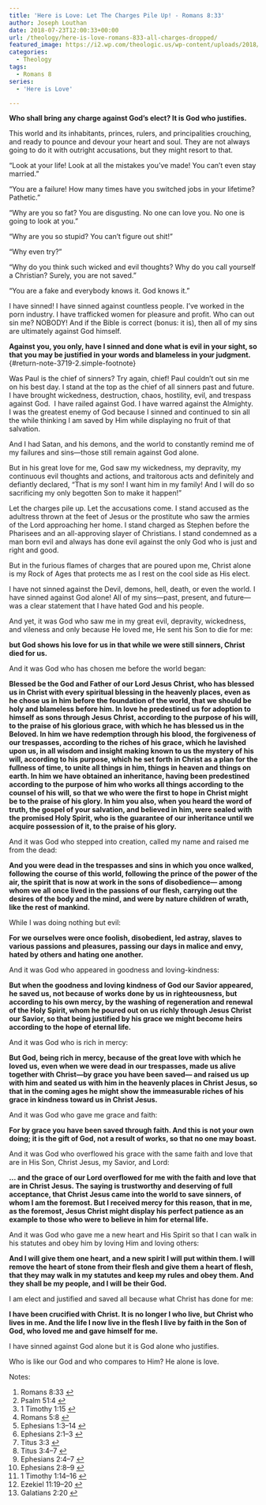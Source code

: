 ```yaml
---
title: 'Here is Love: Let The Charges Pile Up! - Romans 8:33'
author: Joseph Louthan
date: 2018-07-23T12:00:33+00:00
url: /theology/here-is-love-romans-833-all-charges-dropped/
featured_image: https://i2.wp.com/theologic.us/wp-content/uploads/2018/07/122990.jpg?resize=825%2C510
categories:
  - Theology
tags:
  - Romans 8
series:
  - 'Here is Love'

---
```

<p class="p1">
  <b>Who shall bring any charge against God’s elect? It is God who justifies.</b> <a class="simple-footnote" title="Romans 8:33" id="return-note-3719-1" href="#note-3719-1"></a>
</p>

<p class="p1">
  This world and its inhabitants, princes, rulers, and principalities crouching, and ready to pounce and devour your heart and soul. They are not always going to do it with outright accusations, but they might resort to that.
</p>

<p class="p1">
  “Look at your life! Look at all the mistakes you’ve made! You can’t even stay married.”
</p>

<p class="p1">
  “You are a failure! How many times have you switched jobs in your lifetime? Pathetic.”
</p>

<p class="p1">
  “Why are you so fat? You are disgusting. No one can love you. No one is going to look at you.”
</p>

<p class="p1">
  “Why are you so stupid? You can’t figure out shit!”
</p>

<p class="p1">
  “Why even try?”
</p>

<p class="p1">
  “Why do you think such wicked and evil thoughts? Why do you call yourself a Christian? Surely, you are not saved.”
</p>

<p class="p1">
  “You are a fake and everybody knows it. God knows it.”
</p>

<p class="p1">
  I have sinned! I have sinned against countless people. I’ve worked in the porn industry. I have trafficked women for pleasure and profit. Who can out sin me? NOBODY! And if the Bible is correct (bonus: it is), then all of my sins are ultimately against God himself.
</p>

**<span lang="en-US">Against you, you only, have I sinned and done what is evil in your sight, so that you may be justified in your words and blameless in your judgment.</span>** [][1]{#return-note-3719-2.simple-footnote}

<p class="p1">
  Was Paul is the chief of sinners? <a class="simple-footnote" title="1 Timothy 1:15" id="return-note-3719-3" href="#note-3719-3"></a> Try again, chief! Paul couldn’t out sin me on his best day. I stand at the top as the chief of all sinners past and future.<span class="Apple-converted-space">  </span>I have brought wickedness, destruction, chaos, hostility, evil, and trespass against God.<span class="Apple-converted-space">  </span>I have railed against God. I have warred against the Almighty.<span class="Apple-converted-space">  </span>I was the greatest enemy of God because I sinned and continued to sin all the while thinking I am saved by Him while displaying no fruit of that salvation.
</p>

<p class="p1">
  And I had Satan, and his demons, and the world to constantly remind me of my failures and sins—those still remain against God alone.
</p>

<p class="p1">
  But in his great love for me, God saw my wickedness, my depravity, my continuous evil thoughts and actions, and traitorous acts and definitely and defiantly declared, “That is my son! I want him in my family! And I will do so sacrificing my only begotten Son to make it happen!”
</p>

<p class="p1">
  Let the charges pile up. Let the accusations come. I stand accused as the adultress thrown at the feet of Jesus or the prostitute who saw the armies of the Lord approaching her home. I stand charged as Stephen before the Pharisees and an all-approving slayer of Christians. I stand condemned as a man born evil and always has done evil against the only God who is just and right and good.
</p>

<p class="p1">
  But in the furious flames of charges that are poured upon me, Christ alone is my Rock of Ages that protects me as I rest on the cool side as His elect.
</p>

<p class="p1">
  I have not sinned against the Devil, demons, hell, death, or even the world. I have sinned against God alone! All of my sins—past, present, and future—was a clear statement that I have hated God and his people.
</p>

<p class="p1">
  And yet, it was God who saw me in my great evil, depravity, wickedness, and vileness and only because He loved me, He sent his Son to die for me:
</p>

<p class="p1">
  <b>but God shows his love for us in that while we were still sinners, Christ died for us.</b> <a class="simple-footnote" title="Romans 5:8" id="return-note-3719-4" href="#note-3719-4"></a>
</p>

<p class="p1">
  And it was God who has chosen me before the world began:
</p>

<p class="p1">
  <b>Blessed be the God and Father of our Lord Jesus Christ, who has blessed us in Christ with every spiritual blessing in the heavenly places, </b><i> </i><b>even as he chose us in him before the foundation of the world, that we should be holy and blameless before him. In love </b><i> </i><b>he predestined us for adoption to himself as sons through Jesus Christ, according to the purpose of his will, </b><i> </i><b>to the praise of his glorious grace, with which he has blessed us in the Beloved. </b><i> </i><b>In him we have redemption through his blood, the forgiveness of our trespasses, according to the riches of his grace, </b><i> </i><b>which he lavished upon us, in all wisdom and insight </b><i> </i><b>making known to us the mystery of his will, according to his purpose, which he set forth in Christ </b><i> </i><b>as a plan for the fullness of time, to unite all things in him, things in heaven and things on earth. </b><i> </i><b>In him we have obtained an inheritance, having been predestined according to the purpose of him who works all things according to the counsel of his will, </b><i> </i><b>so that we who were the first to hope in Christ might be to the praise of his glory. </b><i> </i><b>In him you also, when you heard the word of truth, the gospel of your salvation, and believed in him, were sealed with the promised Holy Spirit, </b><i> </i><b>who is the guarantee of our inheritance until we acquire possession of it, to the praise of his glory.</b> <a class="simple-footnote" title="Ephesians 1:3–14" id="return-note-3719-5" href="#note-3719-5"></a>
</p>

<p class="p1">
  And it was God who stepped into creation, called my name and raised me from the dead:
</p>

<p class="p1">
  <b>And you were dead in the trespasses and sins </b><i> </i><b>in which you once walked, following the course of this world, following the prince of the power of the air, the spirit that is now at work in the sons of disobedience— </b><i> </i><b>among whom we all once lived in the passions of our flesh, carrying out the desires of the body and the mind, and were by nature children of wrath, like the rest of mankind.</b> <a class="simple-footnote" title="Ephesians 2:1–3" id="return-note-3719-6" href="#note-3719-6"></a>
</p>

<p class="p1">
  While I was doing nothing but evil:
</p>

<p class="p1">
  <b>For we ourselves were once foolish, disobedient, led astray, slaves to various passions and pleasures, passing our days in malice and envy, hated by others and hating one another.</b> <a class="simple-footnote" title="Titus 3:3" id="return-note-3719-7" href="#note-3719-7"></a>
</p>

<p class="p1">
  And it was God who appeared in goodness and loving-kindness:
</p>

<p class="p1">
  <b>But when the goodness and loving kindness of God our Savior appeared, </b><i> </i><b>he saved us, not because of works done by us in righteousness, but according to his own mercy, by the washing of regeneration and renewal of the Holy Spirit, </b><i> </i><b>whom he poured out on us richly through Jesus Christ our Savior, </b><i> </i><b>so that being justified by his grace we might become heirs according to the hope of eternal life.</b> <a class="simple-footnote" title="Titus 3:4–7" id="return-note-3719-8" href="#note-3719-8"></a>
</p>

<p class="p1">
  And it was God who is rich in mercy:
</p>

<p class="p1">
  <b>But God, being rich in mercy, because of the great love with which he loved us, </b><i> </i><b>even when we were dead in our trespasses, made us alive together with Christ—by grace you have been saved— </b><i> </i><b>and raised us up with him and seated us with him in the heavenly places in Christ Jesus, </b><i> </i><b>so that in the coming ages he might show the immeasurable riches of his grace in kindness toward us in Christ Jesus.</b> <a class="simple-footnote" title="Ephesians 2:4–7" id="return-note-3719-9" href="#note-3719-9"></a>
</p>

<p class="p1">
  And it was God who gave me grace and faith:
</p>

<p class="p1">
  <b>For by grace you have been saved through faith. And this is not your own doing; it is the gift of God, </b><i> </i><b>not a result of works, so that no one may boast.</b> <a class="simple-footnote" title="Ephesians 2:8–9" id="return-note-3719-10" href="#note-3719-10"></a>
</p>

<p class="p1">
  And it was God who overflowed his grace with the same faith and love that are in His Son, Christ Jesus, my Savior, and Lord:
</p>

<p class="p1">
  <b>… and the grace of our Lord overflowed for me with the faith and love that are in Christ Jesus. </b><i> </i><b>The saying is trustworthy and deserving of full acceptance, that Christ Jesus came into the world to save sinners, of whom I am the foremost. </b><i> </i><b>But I received mercy for this reason, that in me, as the foremost, Jesus Christ might display his perfect patience as an example to those who were to believe in him for eternal life.</b> <a class="simple-footnote" title="1 Timothy 1:14–16" id="return-note-3719-11" href="#note-3719-11"></a>
</p>

<p class="p1">
  And it was God who gave me a new heart and His Spirit so that I can walk in his statutes and obey him by loving Him and loving others:
</p>

<p class="p1">
  <b>And I will give them one heart, and a new spirit I will put within them. I will remove the heart of stone from their flesh and give them a heart of flesh, </b><i> </i><b>that they may walk in my statutes and keep my rules and obey them. And they shall be my people, and I will be their God.</b> <a class="simple-footnote" title="Ezekiel 11:19–20" id="return-note-3719-12" href="#note-3719-12"></a>
</p>

<p class="p1">
  I am elect and justified and saved all because what Christ has done for me:
</p>

<p class="p1">
  <b>I have been crucified with Christ. It is no longer I who live, but Christ who lives in me. And the life I now live in the flesh I live by faith in the Son of God, who loved me and gave himself for me.</b> <a class="simple-footnote" title="Galatians 2:20" id="return-note-3719-13" href="#note-3719-13"></a>
</p>

<p class="p1">
  I have sinned against God alone but it is God alone who justifies.
</p>

<p class="p1">
  Who is like our God and who compares to Him? He alone is love.
</p>

<div class="simple-footnotes">
  <p class="notes">
    Notes:
  </p>
  
  <ol>
    <li id="note-3719-1">
      Romans 8:33 <a href="#return-note-3719-1">&#8617;</a>
    </li>
    <li id="note-3719-2">
      <span lang="en-US">Psalm 51:4</span> <a href="#return-note-3719-2">&#8617;</a>
    </li>
    <li id="note-3719-3">
      1 Timothy 1:15 <a href="#return-note-3719-3">&#8617;</a>
    </li>
    <li id="note-3719-4">
      Romans 5:8 <a href="#return-note-3719-4">&#8617;</a>
    </li>
    <li id="note-3719-5">
      Ephesians 1:3–14 <a href="#return-note-3719-5">&#8617;</a>
    </li>
    <li id="note-3719-6">
      Ephesians 2:1–3 <a href="#return-note-3719-6">&#8617;</a>
    </li>
    <li id="note-3719-7">
      Titus 3:3 <a href="#return-note-3719-7">&#8617;</a>
    </li>
    <li id="note-3719-8">
      Titus 3:4–7 <a href="#return-note-3719-8">&#8617;</a>
    </li>
    <li id="note-3719-9">
      Ephesians 2:4–7 <a href="#return-note-3719-9">&#8617;</a>
    </li>
    <li id="note-3719-10">
      Ephesians 2:8–9 <a href="#return-note-3719-10">&#8617;</a>
    </li>
    <li id="note-3719-11">
      1 Timothy 1:14–16 <a href="#return-note-3719-11">&#8617;</a>
    </li>
    <li id="note-3719-12">
      Ezekiel 11:19–20 <a href="#return-note-3719-12">&#8617;</a>
    </li>
    <li id="note-3719-13">
      Galatians 2:20 <a href="#return-note-3719-13">&#8617;</a>
    </li>
  </ol>
</div>

 [1]: #note-3719-2 "Psalm 51:4"